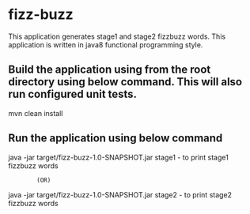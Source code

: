 # fizz-buzz
This application generates stage1 and stage2 fizzbuzz words. This application is written in java8 functional programming style.

## Build the application using from the root directory using below command. This will also run configured unit tests.
mvn clean install

## Run the application using below command
java -jar target/fizz-buzz-1.0-SNAPSHOT.jar stage1     - to print stage1 fizzbuzz words

            (OR)
            
java -jar target/fizz-buzz-1.0-SNAPSHOT.jar stage2     - to print stage2 fizzbuzz words
